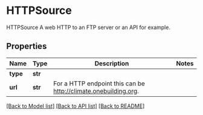 # HTTPSource

HTTPSource  A web HTTP to an FTP server or an API for example.
## Properties
Name | Type | Description | Notes
------------ | ------------- | ------------- | -------------
**type** | **str** |  | 
**url** | **str** | For a HTTP endpoint this can be http://climate.onebuilding.org. | 

[[Back to Model list]](../README.md#documentation-for-models) [[Back to API list]](../README.md#documentation-for-api-endpoints) [[Back to README]](../README.md)


